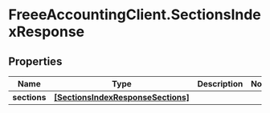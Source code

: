 # FreeeAccountingClient.SectionsIndexResponse

## Properties
Name | Type | Description | Notes
------------ | ------------- | ------------- | -------------
**sections** | [**[SectionsIndexResponseSections]**](SectionsIndexResponseSections.md) |  | 


